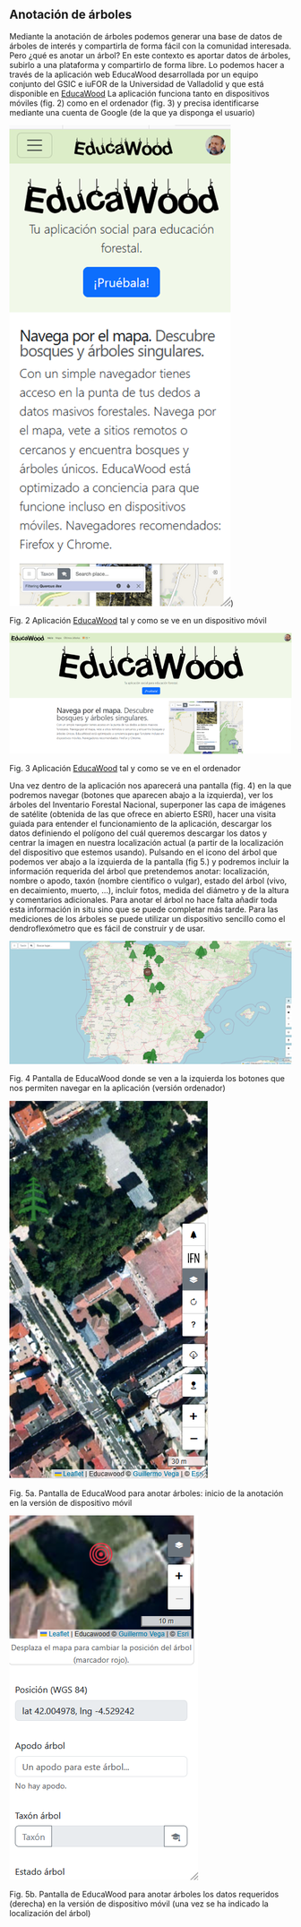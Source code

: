 ## Anotación de árboles

Mediante la anotación de árboles podemos generar una base de datos de árboles de interés y compartirla de forma fácil con la comunidad interesada. Pero ¿qué es anotar un árbol? En este contexto es aportar datos de árboles, subirlo a una plataforma y compartirlo de forma libre. Lo podemos hacer a través de la aplicación web EducaWood desarrollada por un equipo conjunto del GSIC e iuFOR de la Universidad de Valladolid  y que está disponible en [EducaWood](https://educawood.gsic.uva.es) La aplicación funciona tanto en dispositivos móviles (fig. 2) como en el ordenador (fig. 3) y precisa identificarse mediante una cuenta de Google (de la que ya disponga el usuario)


![Aplicación EducaWood (https://educawood.gsic.uva.es) tal y como se ve en un dispositivo móvil](https://github.com/Felipe-Bravo/HerramientasDigitales-CienciaAbierta-IES/blob/master/imagenes/EducaWood-movil.png)) 	

Fig. 2 Aplicación [EducaWood](https://educawood.gsic.uva.es) tal y como se ve en un dispositivo móvil 




 ![Aplicación EducaWood (https://educawood.gsic.uva.es) ttal y como se ve en el ordenador](https://github.com/Felipe-Bravo/HerramientasDigitales-CienciaAbierta-IES/blob/master/imagenes/EducaWood-ordenador.png)

 
Fig. 3 Aplicación [EducaWood](https://educawood.gsic.uva.es) tal y como se ve en el ordenador 

Una vez dentro de la aplicación nos aparecerá una pantalla (fig. 4) en la que podremos navegar (botones que aparecen abajo a la izquierda), ver los árboles del Inventario Forestal Nacional, superponer las capa de imágenes de satélite (obtenida de las que ofrece en abierto ESRI), hacer una visita guiada para entender el funcionamiento de la aplicación, descargar los datos definiendo el polígono del cuál queremos descargar los datos y centrar la imagen en nuestra localización actual (a partir de la localización del dispositivo que estemos usando).
Pulsando en el icono del árbol que podemos ver abajo a la izquierda de la pantalla (fig 5.) y podremos incluir la información requerida del árbol que pretendemos anotar: localización, nombre o apodo, taxón (nombre científico o vulgar), estado del árbol (vivo, en decaimiento, muerto, …), incluir fotos, medida del diámetro y de la altura y comentarios adicionales. Para anotar el árbol no hace falta añadir toda esta información in situ sino que se puede completar más tarde. Para las mediciones de los árboles se puede utilizar un dispositivo sencillo como el dendroflexómetro  que es fácil de construir y de usar.

 ![Pantalla de EducaWood donde se ven a la izquierda los botones que nos permiten navegar en la aplicación ](https://github.com/Felipe-Bravo/HerramientasDigitales-CienciaAbierta-IES/blob/master/imagenes/EducaWood-mapa.png)
 
Fig. 4 Pantalla de EducaWood donde se ven a la izquierda los botones que nos permiten navegar en la aplicación (versión ordenador)


 ![Pantalla de EducaWood para anotar árboles](https://github.com/Felipe-Bravo/HerramientasDigitales-CienciaAbierta-IES/blob/master/imagenes/EducaWood-iesJorgeManrique.png)
   
   Fig. 5a. Pantalla de EducaWood para anotar árboles: inicio de la anotación en la versión de dispositivo móvil 
   
 ![Pantalla de EducaWood para anotar árboles](https://github.com/Felipe-Bravo/HerramientasDigitales-CienciaAbierta-IES/blob/master/imagenes/EducaWood-anota.png)
    
Fig. 5b. Pantalla de EducaWood para anotar árboles los datos requeridos (derecha) en la versión de dispositivo móvil (una vez se ha indicado la localización del árbol)


